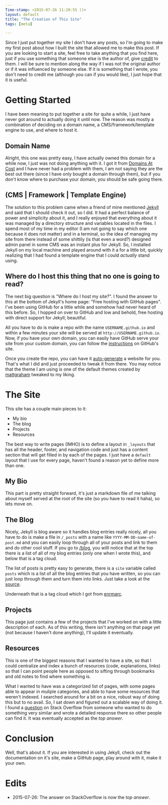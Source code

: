 ```yaml
---
Time-stamp: <2015-07-26 11:20:55 ()>
layout: default
title: "The Creation of This Site"
tags: [meta]

---
```


Since I just put together my site I don't have any posts, so I'm
going to make my first post about how I built the site that allowed me
to make this post. If you are looking to start a site, feel free to
take anything that you find here, just if you use something that
someone else is the author of, give [credit](/credits) to them.  I
will be sure to mention along the way if I was not the original author
or if it was influenced by someone else. If it is something that I
wrote, you don't need to credit me (although you can if you would
like), I just hope that it is useful.


# Getting Started

I have been meaning to put together a site for quite a while, I just
have never got around to actually doing it until now. The reason was
mostly a combination of deciding on a domain name, a
CMS/framework/template engine to use, and where to host it.


## Domain Name

Alright, this one was pretty easy, I have actually owned this domain
for a while now, I just was not doing anything with it. I got it from
[Domains At Cost](http://www.domainsatcost.ca/) and I have never had a
problem with them, I am not saying they are the best out there (since
I have only bought a domain through them), but if you don't know where
to purchase your domain, you should be safe going there.


## (CMS | Framework | Template Engine)

The solution to this problem came when a friend of mine mentioned
[Jekyll](http://jekyllrb.com/) and said that I should check it out, so
I did. It had a perfect balance of power and simplicity about it, and
I really enjoyed that everything about it was managed by a directory
structure and variables located in the files. I spend most of my time
in my editor (I am not going to say which one because it does not
matter) and in a terminal, so the idea of managing my site from there
instead of some shittily (is that even a word?) designed admin panel
in some CMS was an instant plus for Jekyll. So, I installed Jekyll on
my local machine and played around with it a for a little bit, quickly
realizing that I had found a template engine that I could *actually*
stand using.



## Where do I host this thing that no one is going to read?

The next big question is "Where do I host my site?". I found the
answer to this at the bottom of Jekyll's home page: "Free hosting with
GitHub pages". I've been using GitHub for a little while and somehow
had never heard of this before. So, I hopped on over to GitHub and low
and behold, free hosting with direct support for Jekyll; beautiful.

All you have to do is make a repo with the name `USERNAME.github.io`
and within a few minutes your site will be served at
`http://USERNAME.github.io`. Now, if you have your own domain, you can
easily have GitHub serve your site from your custom domain, you can
follow the
[instructions](https://help.github.com/articles/setting-up-a-custom-domain-with-pages)
on GitHub's site.

Once you create the repo, you can have it
[auto-generate](https://help.github.com/articles/creating-pages-with-the-automatic-generator)
a website for you. That's what I did and just proceeded to tweak it
from there. You may notice that the theme I am using is one of the
default themes created by
[mattgraham](https://twitter.com/michigangraham) tweaked to my liking.


# The Site

This site has a couple main pieces to it:

- My bio
- The blog
- Projects
- Resources

The best way to write pages (IMHO) is to define a layout in `_layouts`
that has all the header, footer, and navigation code and just has a
content section that will get filled in by each of the pages. I just
have a `default` layout that I use for every page, haven't found a
reason yet to define more than one.


## My Bio

This part is pretty straight forward, it's just a markdown file of me
talking about myself served at the root of the site (so you have to
read it haha), so lets move on.

## The Blog

Nicely, Jekyll is blog aware so it handles blog entries really nicely,
all you have to do is make a file in `/_posts` with a name like
`YYYY-MM-DD-name-of-post.md` and you can easily loop through all of
your posts and link to them and do other cool stuff. If you go to
[/blog](/blog), you willl notice that at the top there is a list of 
all of my blog entries (only one when I wrote this), and below that is
a tag cloud.

The list of posts is pretty easy to generate, there is a `site`
variable called `posts` which is a list of all the blog entries that
you have written, so you can just loop through them and turn them into
links. Just take a look at the
[source](https://raw.github.com/mrenaud92/mrenaud92.github.io/master/blog/index.md).

Underneath that is a tag cloud which I got from
[enrmarc](https://github.com/enrmarc/jekyll-tagcloud).


## Projects

This page just contains a few of the projects that I've worked on with
a little description of each. As of this writing, there isn't anything
on that page yet (not because I haven't done anything), I'll update it
eventually.


## Resources

This is one of the biggest reasons that I wanted to have a site, so
that I could centralize and index a bunch of resources (code,
explanations, links) so that I can point people here as opposed to
sifting through bookmarks and old notes to find where something is.

What I wanted to have was a categorized list of pages, with some pages
able to appear in muliple categories, and able to have some resources
that weren't indexed. I searched around for a bit on a nice, robust
way of doing this but to no avail. So, I sat down and figured out a
scalable way of doing it. I found a
[question](http://stackoverflow.com/questions/17118551/jekyll-generating-a-list-of-pages-not-posts-in-a-given-category/17913214#17913214)
on Stack Overflow from someone who wanted to do something very
similar and wrote a detailed response there so other people can find
it. It was eventually accepted as the *top answer*.

# Conclusion

Well, that's about it. If you are interested in using Jekyll, check
out the documentation on it's site, make a GitHub page, play around
with it, make it your own.

# Edits

- 2015-07-26: The answer on StackOverflow is now the *top answer*.
